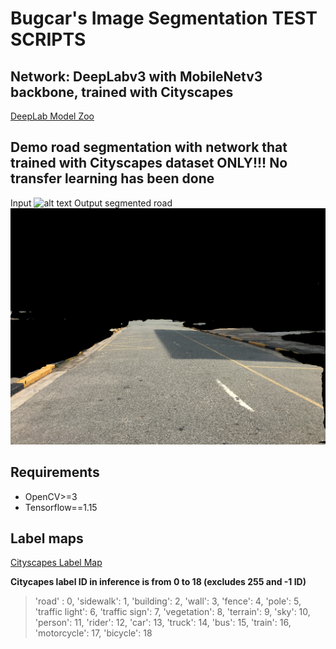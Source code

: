 # Bugcar's Image Segmentation TEST SCRIPTS
## Network: DeepLabv3 with MobileNetv3 backbone, trained with Cityscapes
[DeepLab Model Zoo](https://github.com/tensorflow/models/blob/master/research/deeplab/g3doc/model_zoo.md)
## Demo road segmentation with network that trained with Cityscapes dataset ONLY!!! No transfer learning has been done
Input
![alt text](https://github.com/tranqkhue/bugcar_image_segmentation/blob/master/test_input_2.jpg?raw=true)
Output segmented road
![alt text](https://github.com/tranqkhue/bugcar_image_segmentation/blob/master/output/test_segmentation_0.png?raw=true)
## Requirements
- OpenCV>=3
- Tensorflow==1.15

## Label maps
[Cityscapes Label Map](https://github.com/mcordts/cityscapesScripts/blob/master/cityscapesscripts/helpers/labels.py)

**Citycapes label ID in inference is from 0 to 18 (excludes 255 and -1 ID)**
>'road'  :             0,
>'sidewalk':           1,
>'building':           2,
>'wall':               3,
>'fence':              4,
>'pole':               5, 
>'traffic light':      6, 
>'traffic sign':       7,
>'vegetation':         8,
>'terrain':            9, 
>'sky':                10, 
>'person':             11, 
>'rider':              12, 
>'car':                13, 
>'truck':              14, 
>'bus':                15, 
>'train':              16,
>'motorcycle':         17,
>'bicycle':	      18
